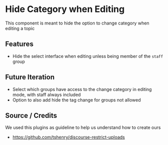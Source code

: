 # Hide Category when Editing

This component is meant to hide the option to change category when editing a topic

## Features

- Hide the select interface when editing unless being member of the `staff` group

## Future Iteration

- Select which groups have access to the change category in editing mode, with staff always included
- Option to also add hide the tag change for groups not allowed

## Source / Credits

We used this plugins as guideline to help us understand how to create ours

- https://github.com/tshenry/discourse-restrict-uploads
